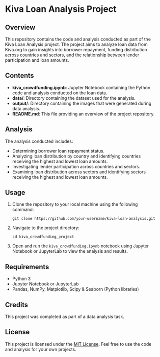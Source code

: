# Kiva Loan Analysis Project

## Overview
This repository contains the code and analysis conducted as part of the Kiva Loan Analysis project. The project aims to analyze loan data from Kiva.org to gain insights into borrower repayment, funding distribution across countries and sectors, and the relationship between lender participation and loan amounts.

## Contents
- **kiva_crowdfunding.ipynb**: Jupyter Notebook containing the Python code and analysis conducted on the loan data.
- **data/**: Directory containing the dataset used for the analysis.
- **output/**: Directory containing the images that were generated during data analysis.
- **README.md**: This file providing an overview of the project repository.

## Analysis
The analysis conducted includes:
- Determining borrower loan repayment status.
- Analyzing loan distribution by country and identifying countries receiving the highest and lowest loan amounts.
- Investigating lender participation across countries and sectors.
- Examining loan distribution across sectors and identifying sectors receiving the highest and lowest loan amounts.

## Usage
1. Clone the repository to your local machine using the following command:
   ```
   git clone https://github.com/your-username/kiva-loan-analysis.git
   ```
2. Navigate to the project directory:
   ```
   cd kiva_crowdfunding_project
   ```
3. Open and run the `kiva_crowdfunding.ipynb` notebook using Jupyter Notebook or JupyterLab to view the analysis and results.

## Requirements
- Python 3
- Jupyter Notebook or JupyterLab
- Pandas, NumPy, Matplotlib, Scipy & Seaborn (Python libraries)

## Credits
This project was completed as part of a data analysis task.

## License
This project is licensed under the [MIT License](LICENSE). Feel free to use the code and analysis for your own projects.